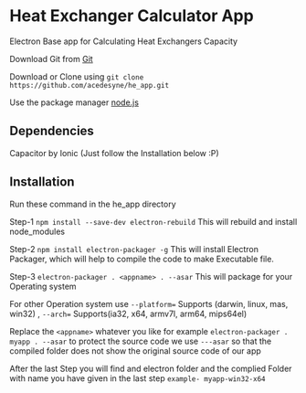 # Heat Exchanger Calculator App
 Electron Base app for Calculating Heat Exchangers Capacity
 
 Download Git from [Git](https://git-scm.com/downloads)

 Download or Clone using ```git clone https://github.com/acedesyne/he_app.git ```
 
 Use the package manager [node.js](https://nodejs.org/en/)

## Dependencies
 Capacitor by Ionic (Just follow the Installation below :P)

## Installation
 Run these command in the he_app directory

 Step-1 ``` npm install --save-dev electron-rebuild ``` This will rebuild and install node_modules

 Step-2 ``` npm install electron-packager -g ``` This will install Electron Packager, which will help to compile the code to make Executable file.

 Step-3 ``` electron-packager . <appname> . --asar ```  This will package for your Operating system
 
 For other Operation system use  ```--platform=``` Supports (darwin, linux, mas, win32)  , ```--arch=``` Supports(ia32, x64, armv7l, arm64, mips64el)
 
 Replace the ```<appname>``` whatever you like for example ``` electron-packager . myapp . --asar ``` to protect the source code we use ```---asar``` so that the compiled folder does not show the original source code of our app

 After the last Step you will find and electron folder and the complied Folder with name you have given in the last step ```example- myapp-win32-x64```





 

